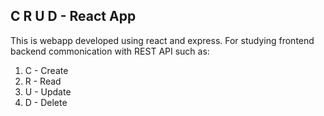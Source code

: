 ## C R U D - React App

This is webapp developed using react and express. For studying frontend backend commonication with REST API such as:

<ol>
<li> C - Create</li>
<li> R - Read</li>
<li> U - Update</li>
<li> D - Delete</li>
</ol>
